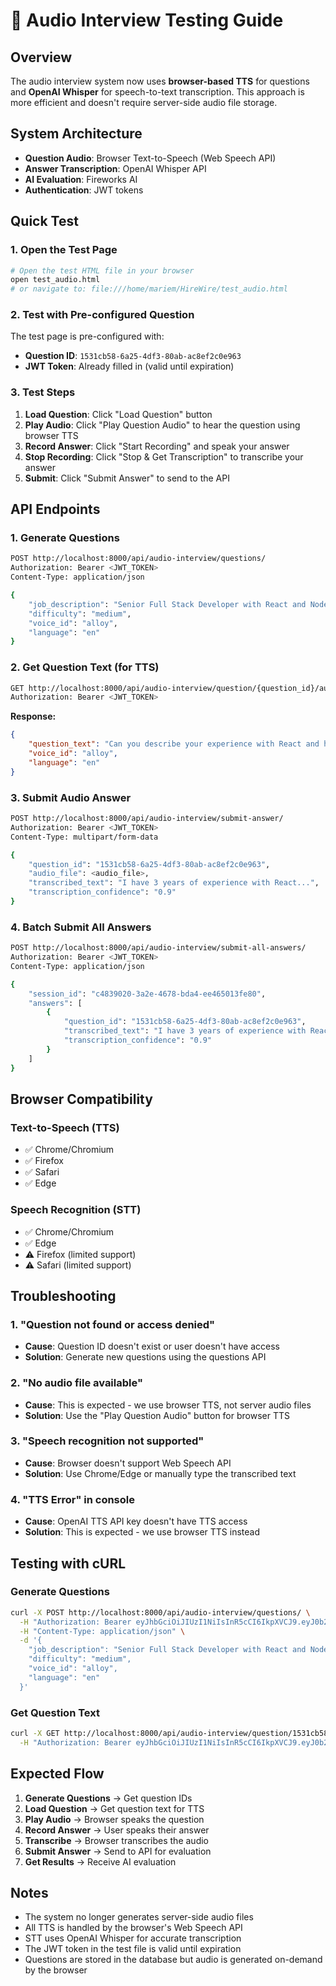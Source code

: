 # 🎤 Audio Interview Testing Guide

## Overview
The audio interview system now uses **browser-based TTS** for questions and **OpenAI Whisper** for speech-to-text transcription. This approach is more efficient and doesn't require server-side audio file storage.

## System Architecture
- **Question Audio**: Browser Text-to-Speech (Web Speech API)
- **Answer Transcription**: OpenAI Whisper API
- **AI Evaluation**: Fireworks AI
- **Authentication**: JWT tokens

## Quick Test

### 1. Open the Test Page
```bash
# Open the test HTML file in your browser
open test_audio.html
# or navigate to: file:///home/mariem/HireWire/test_audio.html
```

### 2. Test with Pre-configured Question
The test page is pre-configured with:
- **Question ID**: `1531cb58-6a25-4df3-80ab-ac8ef2c0e963`
- **JWT Token**: Already filled in (valid until expiration)

### 3. Test Steps
1. **Load Question**: Click "Load Question" button
2. **Play Audio**: Click "Play Question Audio" to hear the question using browser TTS
3. **Record Answer**: Click "Start Recording" and speak your answer
4. **Stop Recording**: Click "Stop & Get Transcription" to transcribe your answer
5. **Submit**: Click "Submit Answer" to send to the API

## API Endpoints

### 1. Generate Questions
```bash
POST http://localhost:8000/api/audio-interview/questions/
Authorization: Bearer <JWT_TOKEN>
Content-Type: application/json

{
    "job_description": "Senior Full Stack Developer with React and Node.js experience",
    "difficulty": "medium",
    "voice_id": "alloy",
    "language": "en"
}
```

### 2. Get Question Text (for TTS)
```bash
GET http://localhost:8000/api/audio-interview/question/{question_id}/audio/
Authorization: Bearer <JWT_TOKEN>
```

**Response:**
```json
{
    "question_text": "Can you describe your experience with React and how you handle state management?",
    "voice_id": "alloy",
    "language": "en"
}
```

### 3. Submit Audio Answer
```bash
POST http://localhost:8000/api/audio-interview/submit-answer/
Authorization: Bearer <JWT_TOKEN>
Content-Type: multipart/form-data

{
    "question_id": "1531cb58-6a25-4df3-80ab-ac8ef2c0e963",
    "audio_file": <audio_file>,
    "transcribed_text": "I have 3 years of experience with React...",
    "transcription_confidence": "0.9"
}
```

### 4. Batch Submit All Answers
```bash
POST http://localhost:8000/api/audio-interview/submit-all-answers/
Authorization: Bearer <JWT_TOKEN>
Content-Type: application/json

{
    "session_id": "c4839020-3a2e-4678-bda4-ee465013fe80",
    "answers": [
        {
            "question_id": "1531cb58-6a25-4df3-80ab-ac8ef2c0e963",
            "transcribed_text": "I have 3 years of experience with React...",
            "transcription_confidence": "0.9"
        }
    ]
}
```

## Browser Compatibility

### Text-to-Speech (TTS)
- ✅ Chrome/Chromium
- ✅ Firefox
- ✅ Safari
- ✅ Edge

### Speech Recognition (STT)
- ✅ Chrome/Chromium
- ✅ Edge
- ⚠️ Firefox (limited support)
- ⚠️ Safari (limited support)

## Troubleshooting

### 1. "Question not found or access denied"
- **Cause**: Question ID doesn't exist or user doesn't have access
- **Solution**: Generate new questions using the questions API

### 2. "No audio file available"
- **Cause**: This is expected - we use browser TTS, not server audio files
- **Solution**: Use the "Play Question Audio" button for browser TTS

### 3. "Speech recognition not supported"
- **Cause**: Browser doesn't support Web Speech API
- **Solution**: Use Chrome/Edge or manually type the transcribed text

### 4. "TTS Error" in console
- **Cause**: OpenAI TTS API key doesn't have TTS access
- **Solution**: This is expected - we use browser TTS instead

## Testing with cURL

### Generate Questions
```bash
curl -X POST http://localhost:8000/api/audio-interview/questions/ \
  -H "Authorization: Bearer eyJhbGciOiJIUzI1NiIsInR5cCI6IkpXVCJ9.eyJ0b2tlbl90eXBlIjoiYWNjZXNzIiwiZXhwIjoxNzYxNjgwMDUyLCJpYXQiOjE3NjE2NzY0NTIsImp0aSI6IjMwZDc0NDQ4N2Y4NjQzODZhZDY5MGZkMjI1YTg0ZTRhIiwidXNlcl9pZCI6MjEsInJvbGUiOiJqb2JzZWVrZXIiLCJ1c2VybmFtZSI6InNlZWtlcjEifQ.C5wPJdZ7gyqBpY_pEjrxllOb-PlY4KPBoBNGoL0CVhQ" \
  -H "Content-Type: application/json" \
  -d '{
    "job_description": "Senior Full Stack Developer with React and Node.js experience",
    "difficulty": "medium",
    "voice_id": "alloy",
    "language": "en"
  }'
```

### Get Question Text
```bash
curl -X GET http://localhost:8000/api/audio-interview/question/1531cb58-6a25-4df3-80ab-ac8ef2c0e963/audio/ \
  -H "Authorization: Bearer eyJhbGciOiJIUzI1NiIsInR5cCI6IkpXVCJ9.eyJ0b2tlbl90eXBlIjoiYWNjZXNzIiwiZXhwIjoxNzYxNjgwMDUyLCJpYXQiOjE3NjE2NzY0NTIsImp0aSI6IjMwZDc0NDQ4N2Y4NjQzODZhZDY5MGZkMjI1YTg0ZTRhIiwidXNlcl9pZCI6MjEsInJvbGUiOiJqb2JzZWVrZXIiLCJ1c2VybmFtZSI6InNlZWtlcjEifQ.C5wPJdZ7gyqBpY_pEjrxllOb-PlY4KPBoBNGoL0CVhQ"
```

## Expected Flow

1. **Generate Questions** → Get question IDs
2. **Load Question** → Get question text for TTS
3. **Play Audio** → Browser speaks the question
4. **Record Answer** → User speaks their answer
5. **Transcribe** → Browser transcribes the audio
6. **Submit Answer** → Send to API for evaluation
7. **Get Results** → Receive AI evaluation

## Notes

- The system no longer generates server-side audio files
- All TTS is handled by the browser's Web Speech API
- STT uses OpenAI Whisper for accurate transcription
- The JWT token in the test file is valid until expiration
- Questions are stored in the database but audio is generated on-demand by the browser
